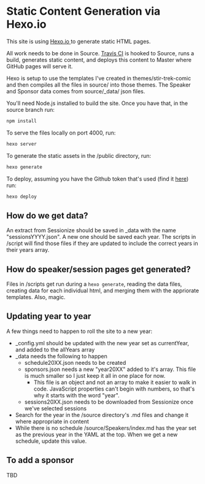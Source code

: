 # Static Content Generation via Hexo.io

This site is using [Hexo.io ](https://hexo.io/) to generate static HTML pages.

All work needs to be done in Source. [Travis CI](travis-ci.org) is hooked to Source, runs a build, generates static content, and deploys this content to Master where GitHub pages will serve it.

Hexo is setup to use the templates I've created in themes/stir-trek-comic and then compiles all the files in source/ into those themes. The Speaker and Sponsor data comes from source/_data/ json files.

You'll need Node.js installed to build the site. Once you have that, in the source branch run:
```javascript
npm install
```

To serve the files locally on port 4000, run:
```javascript
hexo server
```

To generate the static assets in the /public directory, run:
```javascript
hexo generate
```

To deploy, assuming you have the Github token that's used (find it [here](https://travis-ci.org/stirtrek/stirtrek.github.io/settings)) run:
```javascript
hexo deploy
```

## How do we get data?
An extract from Sessionize should be saved in _data with the name "sessionsYYYY.json". A new one should be saved each year. The scripts in /script will find those files if they are updated to include the correct years in their years array.

## How do speaker/session pages get generated?
Files in /scripts get run during a `hexo generate`, reading the data files, creating data for each individual html, and merging them with the appriorate templates. Also, magic.

## Updating year to year
A few things need to happen to roll the site to a new year:
- _config.yml should be updated with the new year set as currentYear, and added to the allYears array
- _data needs the following to happen
    - schedule20XX.json needs to be created
    - sponsors.json needs a new "year20XX" added to it's array. This file is much smaller so I just keep it all in one place for now.
        - This file is an object and not an array to make it easier to walk in code. JavaScript properties can't begin with numbers, so that's why it starts with the word "year".
    - sessions20XX.json needs to be downloaded from Sessionize once we've selected sessions
- Search for the year in the /source directory's .md files and change it where appropriate in content
- While there is no schedule /source/Speakers/index.md has the year set as the previous year in the YAML at the top. When we get a new schedule, update this value.


## To add a sponsor
TBD